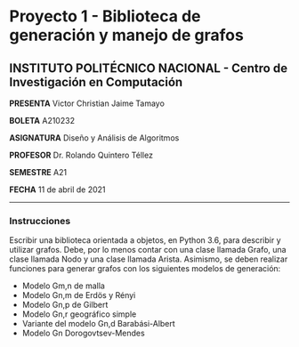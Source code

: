 # Proyecto 1 - Biblioteca de generación y manejo de grafos

## INSTITUTO POLITÉCNICO NACIONAL - Centro de Investigación en Computación

**PRESENTA** Victor Christian Jaime Tamayo

**BOLETA** A210232

**ASIGNATURA** Diseño y Análisis de Algoritmos

**PROFESOR** Dr. Rolando Quintero Téllez

**SEMESTRE** A21

**FECHA** 11 de abril de 2021

---

### Instrucciones

Escribir una biblioteca orientada a objetos, en Python 3.6, para describir
y utilizar grafos. Debe, por lo menos contar con una clase llamada Grafo,
una clase llamada Nodo y una clase llamada Arista. Asimismo, se deben
realizar funciones para generar grafos con los siguientes modelos de
generación:

- Modelo Gm,n de malla
- Modelo Gn,m de Erdös y Rényi
- Modelo Gn,p de Gilbert
- Modelo Gn,r geográfico simple
- Variante del modelo Gn,d Barabási-Albert
- Modelo Gn Dorogovtsev-Mendes
